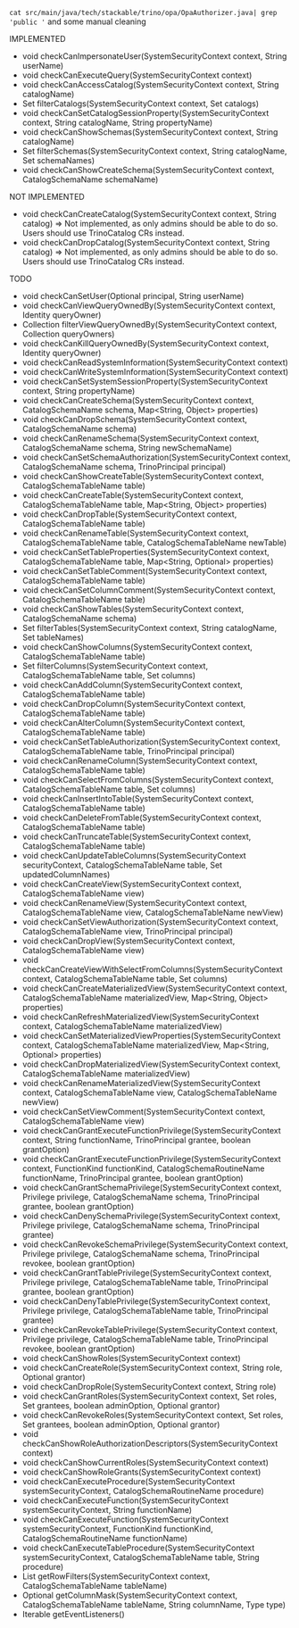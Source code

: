 `cat src/main/java/tech/stackable/trino/opa/OpaAuthorizer.java| grep 'public '` and some manual cleaning

IMPLEMENTED
* void checkCanImpersonateUser(SystemSecurityContext context, String userName)
* void checkCanExecuteQuery(SystemSecurityContext context)
* void checkCanAccessCatalog(SystemSecurityContext context, String catalogName)
* Set<String> filterCatalogs(SystemSecurityContext context, Set<String> catalogs)
* void checkCanSetCatalogSessionProperty(SystemSecurityContext context, String catalogName, String propertyName)
* void checkCanShowSchemas(SystemSecurityContext context, String catalogName)
* Set<String> filterSchemas(SystemSecurityContext context, String catalogName, Set<String> schemaNames)
* void checkCanShowCreateSchema(SystemSecurityContext context, CatalogSchemaName schemaName)

NOT IMPLEMENTED
* void checkCanCreateCatalog(SystemSecurityContext context, String catalog) => Not implemented, as only admins should be able to do so. Users should use TrinoCatalog CRs instead.
* void checkCanDropCatalog(SystemSecurityContext context, String catalog) => Not implemented, as only admins should be able to do so. Users should use TrinoCatalog CRs instead.

TODO
* void checkCanSetUser(Optional<Principal> principal, String userName)
* void checkCanViewQueryOwnedBy(SystemSecurityContext context, Identity queryOwner)
* Collection<Identity> filterViewQueryOwnedBy(SystemSecurityContext context, Collection<Identity> queryOwners)
* void checkCanKillQueryOwnedBy(SystemSecurityContext context, Identity queryOwner)
* void checkCanReadSystemInformation(SystemSecurityContext context)
* void checkCanWriteSystemInformation(SystemSecurityContext context)
* void checkCanSetSystemSessionProperty(SystemSecurityContext context, String propertyName)
* void checkCanCreateSchema(SystemSecurityContext context, CatalogSchemaName schema, Map<String, Object> properties)
* void checkCanDropSchema(SystemSecurityContext context, CatalogSchemaName schema)
* void checkCanRenameSchema(SystemSecurityContext context, CatalogSchemaName schema, String newSchemaName)
* void checkCanSetSchemaAuthorization(SystemSecurityContext context, CatalogSchemaName schema, TrinoPrincipal principal)
* void checkCanShowCreateTable(SystemSecurityContext context, CatalogSchemaTableName table)
* void checkCanCreateTable(SystemSecurityContext context, CatalogSchemaTableName table, Map<String, Object> properties)
* void checkCanDropTable(SystemSecurityContext context, CatalogSchemaTableName table)
* void checkCanRenameTable(SystemSecurityContext context, CatalogSchemaTableName table, CatalogSchemaTableName newTable)
* void checkCanSetTableProperties(SystemSecurityContext context, CatalogSchemaTableName table, Map<String, Optional<Object>> properties)
* void checkCanSetTableComment(SystemSecurityContext context, CatalogSchemaTableName table)
* void checkCanSetColumnComment(SystemSecurityContext context, CatalogSchemaTableName table)
* void checkCanShowTables(SystemSecurityContext context, CatalogSchemaName schema)
* Set<SchemaTableName> filterTables(SystemSecurityContext context, String catalogName, Set<SchemaTableName> tableNames)
* void checkCanShowColumns(SystemSecurityContext context, CatalogSchemaTableName table)
* Set<String> filterColumns(SystemSecurityContext context, CatalogSchemaTableName table, Set<String> columns)
* void checkCanAddColumn(SystemSecurityContext context, CatalogSchemaTableName table)
* void checkCanDropColumn(SystemSecurityContext context, CatalogSchemaTableName table)
* void checkCanAlterColumn(SystemSecurityContext context, CatalogSchemaTableName table)
* void checkCanSetTableAuthorization(SystemSecurityContext context, CatalogSchemaTableName table, TrinoPrincipal principal)
* void checkCanRenameColumn(SystemSecurityContext context, CatalogSchemaTableName table)
* void checkCanSelectFromColumns(SystemSecurityContext context, CatalogSchemaTableName table, Set<String> columns)
* void checkCanInsertIntoTable(SystemSecurityContext context, CatalogSchemaTableName table)
* void checkCanDeleteFromTable(SystemSecurityContext context, CatalogSchemaTableName table)
* void checkCanTruncateTable(SystemSecurityContext context, CatalogSchemaTableName table)
* void checkCanUpdateTableColumns(SystemSecurityContext securityContext, CatalogSchemaTableName table, Set<String> updatedColumnNames)
* void checkCanCreateView(SystemSecurityContext context, CatalogSchemaTableName view)
* void checkCanRenameView(SystemSecurityContext context, CatalogSchemaTableName view, CatalogSchemaTableName newView)
* void checkCanSetViewAuthorization(SystemSecurityContext context, CatalogSchemaTableName view, TrinoPrincipal principal)
* void checkCanDropView(SystemSecurityContext context, CatalogSchemaTableName view)
* void checkCanCreateViewWithSelectFromColumns(SystemSecurityContext context, CatalogSchemaTableName table, Set<String> columns)
* void checkCanCreateMaterializedView(SystemSecurityContext context, CatalogSchemaTableName materializedView, Map<String, Object> properties)
* void checkCanRefreshMaterializedView(SystemSecurityContext context, CatalogSchemaTableName materializedView)
* void checkCanSetMaterializedViewProperties(SystemSecurityContext context, CatalogSchemaTableName materializedView, Map<String, Optional<Object>> properties)
* void checkCanDropMaterializedView(SystemSecurityContext context, CatalogSchemaTableName materializedView)
* void checkCanRenameMaterializedView(SystemSecurityContext context, CatalogSchemaTableName view, CatalogSchemaTableName newView)
* void checkCanSetViewComment(SystemSecurityContext context, CatalogSchemaTableName view)
* void checkCanGrantExecuteFunctionPrivilege(SystemSecurityContext context, String functionName, TrinoPrincipal grantee, boolean grantOption)
* void checkCanGrantExecuteFunctionPrivilege(SystemSecurityContext context, FunctionKind functionKind, CatalogSchemaRoutineName functionName, TrinoPrincipal grantee, boolean grantOption)
* void checkCanGrantSchemaPrivilege(SystemSecurityContext context, Privilege privilege, CatalogSchemaName schema, TrinoPrincipal grantee, boolean grantOption)
* void checkCanDenySchemaPrivilege(SystemSecurityContext context, Privilege privilege, CatalogSchemaName schema, TrinoPrincipal grantee)
* void checkCanRevokeSchemaPrivilege(SystemSecurityContext context, Privilege privilege, CatalogSchemaName schema, TrinoPrincipal revokee, boolean grantOption)
* void checkCanGrantTablePrivilege(SystemSecurityContext context, Privilege privilege, CatalogSchemaTableName table, TrinoPrincipal grantee, boolean grantOption)
* void checkCanDenyTablePrivilege(SystemSecurityContext context, Privilege privilege, CatalogSchemaTableName table, TrinoPrincipal grantee)
* void checkCanRevokeTablePrivilege(SystemSecurityContext context, Privilege privilege, CatalogSchemaTableName table, TrinoPrincipal revokee, boolean grantOption)
* void checkCanShowRoles(SystemSecurityContext context)
* void checkCanCreateRole(SystemSecurityContext context, String role, Optional<TrinoPrincipal> grantor)
* void checkCanDropRole(SystemSecurityContext context, String role)
* void checkCanGrantRoles(SystemSecurityContext context, Set<String> roles, Set<TrinoPrincipal> grantees, boolean adminOption, Optional<TrinoPrincipal> grantor)
* void checkCanRevokeRoles(SystemSecurityContext context, Set<String> roles, Set<TrinoPrincipal> grantees, boolean adminOption, Optional<TrinoPrincipal> grantor)
* void checkCanShowRoleAuthorizationDescriptors(SystemSecurityContext context)
* void checkCanShowCurrentRoles(SystemSecurityContext context)
* void checkCanShowRoleGrants(SystemSecurityContext context)
* void checkCanExecuteProcedure(SystemSecurityContext systemSecurityContext, CatalogSchemaRoutineName procedure)
* void checkCanExecuteFunction(SystemSecurityContext systemSecurityContext, String functionName)
* void checkCanExecuteFunction(SystemSecurityContext systemSecurityContext, FunctionKind functionKind, CatalogSchemaRoutineName functionName)
* void checkCanExecuteTableProcedure(SystemSecurityContext systemSecurityContext, CatalogSchemaTableName table, String procedure)
* List<ViewExpression> getRowFilters(SystemSecurityContext context, CatalogSchemaTableName tableName)
* Optional<ViewExpression> getColumnMask(SystemSecurityContext context, CatalogSchemaTableName tableName, String columnName, Type type)
* Iterable<EventListener> getEventListeners()
